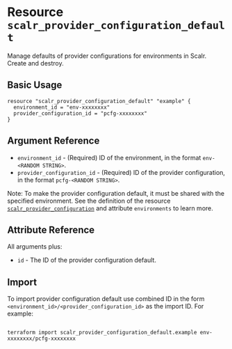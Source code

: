 
# Resource `scalr_provider_configuration_default`

Manage defaults of provider configurations for environments in Scalr. Create and destroy.

## Basic Usage

```hcl
resource "scalr_provider_configuration_default" "example" {
  environment_id = "env-xxxxxxxx"
  provider_configuration_id = "pcfg-xxxxxxxx"
}
```

## Argument Reference

* `environment_id` - (Required) ID of the environment, in the format `env-<RANDOM STRING>`.
* `provider_configuration_id` - (Required) ID of the provider configuration, in the format `pcfg-<RANDOM STRING>`. 

Note:
To make the provider configuration default, it must be shared with the specified environment.
See the definition of the resource [`scalr_provider_configuration`](scalr_provider_configuration.md) and attribute `environments` to learn more.
## Attribute Reference

All arguments plus:

* `id` - The ID of the provider configuration default.
  
## Import

To import provider configuration default use combined ID in the form `<environment_id>/<provider_configuration_id>` as the import ID. For example:

```shell

terraform import scalr_provider_configuration_default.example env-xxxxxxxx/pcfg-xxxxxxxx

```
